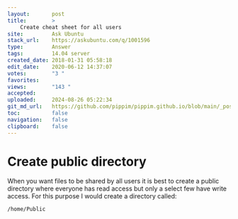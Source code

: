 ```yaml
---
layout:       post
title:        >
    Create cheat sheet for all users
site:         Ask Ubuntu
stack_url:    https://askubuntu.com/q/1001596
type:         Answer
tags:         14.04 server
created_date: 2018-01-31 05:58:18
edit_date:    2020-06-12 14:37:07
votes:        "3 "
favorites:    
views:        "143 "
accepted:     
uploaded:     2024-08-26 05:22:34
git_md_url:   https://github.com/pippim/pippim.github.io/blob/main/_posts/2018/2018-01-31-Create-cheat-sheet-for-all-users.md
toc:          false
navigation:   false
clipboard:    false
---
```


# Create public directory

When you want files to be shared by all users it is best to create a public directory where everyone has read access but only a select few have write access. For this purpose I would create a directory called:

``` 
/home/Public
```
